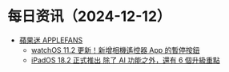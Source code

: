 ﻿# 每日资讯（2024-12-12）

- [蘋果迷 APPLEFANS](https://applefans.today/feed/)
  - [watchOS 11.2 更新！新增相機遙控器 App 的暫停按鈕](https://applefans.today/watchos-11-2/)
  - [iPadOS 18.2 正式推出 除了 AI 功能之外，還有 6 個升級重點](https://applefans.today/ipados-18-2/)
